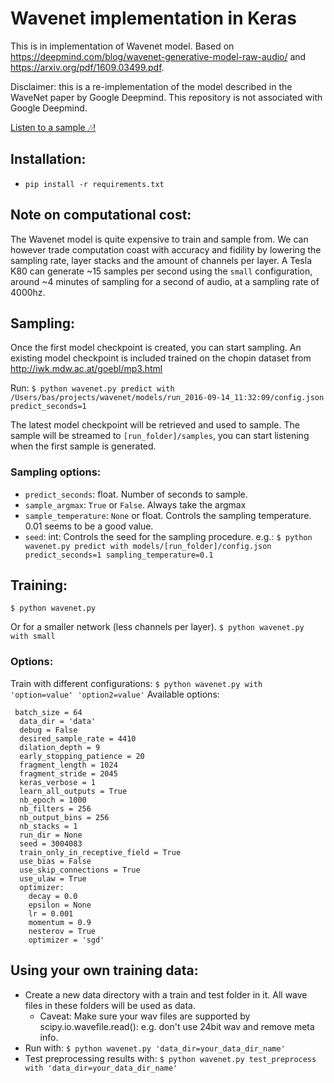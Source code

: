 # Wavenet implementation in Keras
This is in implementation of Wavenet model.
Based on https://deepmind.com/blog/wavenet-generative-model-raw-audio/ and https://arxiv.org/pdf/1609.03499.pdf.

Disclaimer: this is a re-implementation of the model described in the WaveNet paper by Google Deepmind. This repository is not associated with Google Deepmind.

[Listen to a sample 🎶!](models/run_2016-09-14_11:32:09/samples/sample_epoch-00037_04s__sample-temp-0.001_seed-1215123.wav?raw=true)

## Installation:
- `pip install -r requirements.txt`

## Note on computational cost:
The Wavenet model is quite expensive to train and sample from. We can however trade computation coast with accuracy and fidility by lowering the sampling rate, layer stacks and the amount of channels per layer.
A Tesla K80 can generate ~15 samples per second using the `small` configuration, around ~4 minutes of sampling for a second of audio, at a sampling rate of 4000hz.

## Sampling:
Once the first model checkpoint is created, you can start sampling.
An existing model checkpoint is included trained on the chopin dataset from http://iwk.mdw.ac.at/goebl/mp3.html

Run:
```$ python wavenet.py predict with /Users/bas/projects/wavenet/models/run_2016-09-14_11:32:09/config.json predict_seconds=1```

The latest model checkpoint will be retrieved and used to sample. The sample will be streamed to `[run_folder]/samples`, you can start listening when the first sample is generated.

### Sampling options:
- `predict_seconds`: float. Number of seconds to sample.
- `sample_argmax`: `True` or `False`. Always take the argmax
- `sample_temperature`: `None` or float. Controls the sampling temperature. 0.01 seems to be a good value.
- `seed`: int: Controls the seed for the sampling procedure.
e.g.:
```$ python wavenet.py predict with models/[run_folder]/config.json predict_seconds=1 sampling_temperature=0.1```

## Training:
```$ python wavenet.py```

Or for a smaller network (less channels per layer).
```$ python wavenet.py with small```

### Options:
Train with different configurations:
```$ python wavenet.py with 'option=value' 'option2=value'```
Available options:
```
 batch_size = 64
  data_dir = 'data'
  debug = False
  desired_sample_rate = 4410
  dilation_depth = 9
  early_stopping_patience = 20
  fragment_length = 1024
  fragment_stride = 2045
  keras_verbose = 1
  learn_all_outputs = True
  nb_epoch = 1000
  nb_filters = 256
  nb_output_bins = 256
  nb_stacks = 1
  run_dir = None
  seed = 3004083
  train_only_in_receptive_field = True
  use_bias = False
  use_skip_connections = True
  use_ulaw = True
  optimizer:
    decay = 0.0
    epsilon = None
    lr = 0.001
    momentum = 0.9
    nesterov = True
    optimizer = 'sgd'
```

## Using your own training data:
- Create a new data directory with a train and test folder in it. All wave files in these folders will be used as data.
    - Caveat: Make sure your wav files are supported by scipy.io.wavefile.read(): e.g. don't use 24bit wav and remove meta info.
- Run with: `$ python wavenet.py 'data_dir=your_data_dir_name'`
- Test preprocessing results with: `$ python wavenet.py test_preprocess with 'data_dir=your_data_dir_name'`

